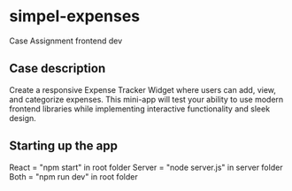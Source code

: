 # simpel-expenses
Case Assignment frontend dev

## Case description
Create a responsive Expense Tracker Widget where users can add, view, and categorize expenses. This mini-app will test 
your ability to use modern frontend libraries while implementing interactive functionality and sleek design.

## Starting up the app
React = "npm start" in root folder
Server = "node server.js" in server folder
Both = "npm run dev" in root folder
